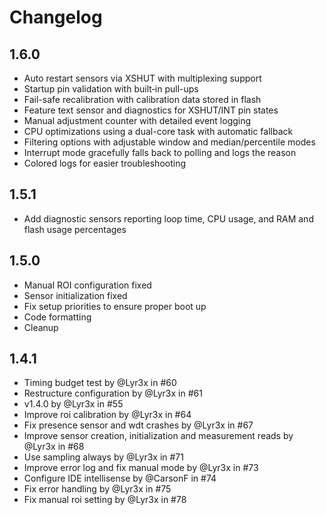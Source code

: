 # Changelog

## 1.6.0
- Auto restart sensors via XSHUT with multiplexing support
- Startup pin validation with built‑in pull-ups
- Fail-safe recalibration with calibration data stored in flash
- Feature text sensor and diagnostics for XSHUT/INT pin states
- Manual adjustment counter with detailed event logging
- CPU optimizations using a dual-core task with automatic fallback
- Filtering options with adjustable window and median/percentile modes
- Interrupt mode gracefully falls back to polling and logs the reason
- Colored logs for easier troubleshooting

## 1.5.1
- Add diagnostic sensors reporting loop time, CPU usage, and RAM and flash usage percentages



## 1.5.0

- Manual ROI configuration fixed
- Sensor initialization fixed
- Fix setup priorities to ensure proper boot up
- Code formatting
- Cleanup

## 1.4.1

- Timing budget test by @Lyr3x in #60
- Restructure configuration by @Lyr3x in #61
- v1.4.0 by @Lyr3x in #55
- Improve roi calibration by @Lyr3x in #64
- Fix presence sensor and wdt crashes by @Lyr3x in #67
- Improve sensor creation, initialization and measurement reads by @Lyr3x in #68
- Use sampling always by @Lyr3x in #71
- Improve error log and fix manual mode by @Lyr3x in #73
- Configure IDE intellisense by @CarsonF in #74
- Fix error handling by @Lyr3x in #75
- Fix manual roi setting by @Lyr3x in #78
